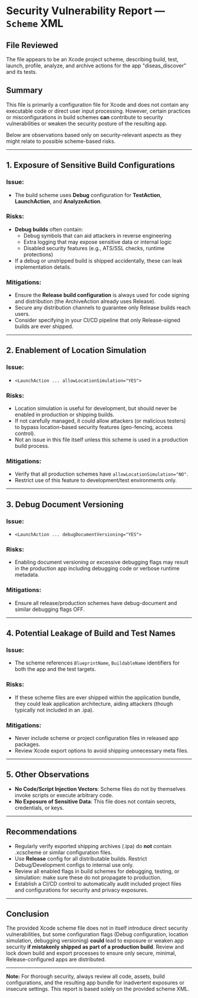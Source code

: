 # Security Vulnerability Report — `Scheme` XML

## File Reviewed

The file appears to be an Xcode project scheme, describing build, test, launch, profile, analyze, and archive actions for the app "diseas_discover" and its tests.

## Summary

This file is primarily a configuration file for Xcode and does not contain any executable code or direct user input processing. However, certain practices or misconfigurations in build schemes **can** contribute to security vulnerabilities or weaken the security posture of the resulting app.

Below are observations based only on security-relevant aspects as they might relate to possible scheme-based risks.

---

## 1. **Exposure of Sensitive Build Configurations**

### Issue:
- The build scheme uses **Debug** configuration for **TestAction**, **LaunchAction**, and **AnalyzeAction**.

### Risks:
- **Debug builds** often contain:
    - Debug symbols that can aid attackers in reverse engineering
    - Extra logging that may expose sensitive data or internal logic
    - Disabled security features (e.g., ATS/SSL checks, runtime protections)
- If a debug or unstripped build is shipped accidentally, these can leak implementation details.

### Mitigations:
- Ensure the **Release build configuration** is always used for code signing and distribution (the ArchiveAction already uses Release).
- Secure any distribution channels to guarantee only Release builds reach users.
- Consider specifying in your CI/CD pipeline that only Release-signed builds are ever shipped.

---

## 2. **Enablement of Location Simulation**

### Issue:
- `<LaunchAction ... allowLocationSimulation="YES">`

### Risks:
- Location simulation is useful for development, but should never be enabled in production or shipping builds.
- If not carefully managed, it could allow attackers (or malicious testers) to bypass location-based security features (geo-fencing, access control).
- Not an issue in this file itself unless this scheme is used in a production build process.

### Mitigations:
- Verify that all production schemes have `allowLocationSimulation="NO"`.
- Restrict use of this feature to development/test environments only.

---

## 3. **Debug Document Versioning**

### Issue:
- `<LaunchAction ... debugDocumentVersioning="YES">`

### Risks:
- Enabling document versioning or excessive debugging flags may result in the production app including debugging code or verbose runtime metadata.

### Mitigations:
- Ensure all release/production schemes have debug-document and similar debugging flags OFF.

---

## 4. **Potential Leakage of Build and Test Names**

### Issue:
- The scheme references `BlueprintName`, `BuildableName` identifiers for both the app and the test targets.

### Risks:
- If these scheme files are ever shipped within the application bundle, they could leak application architecture, aiding attackers (though typically not included in an .ipa).

### Mitigations:
- Never include scheme or project configuration files in released app packages.
- Review Xcode export options to avoid shipping unnecessary meta files.

---

## 5. **Other Observations**

- **No Code/Script Injection Vectors**: Scheme files do not by themselves invoke scripts or execute arbitrary code.
- **No Exposure of Sensitive Data**: This file does not contain secrets, credentials, or keys.

---

## Recommendations

- Regularly verify exported shipping archives (.ipa) do **not** contain .xcscheme or similar configuration files.
- Use **Release** config for all distributable builds. Restrict Debug/Development configs to internal use only.
- Review all enabled flags in build schemes for debugging, testing, or simulation: make sure these do not propagate to production.
- Establish a CI/CD control to automatically audit included project files and configurations for security and privacy exposures.

---

## Conclusion

The provided Xcode scheme file does not in itself introduce direct security vulnerabilities, but some configuration flags (Debug configuration, location simulation, debugging versioning) **could** lead to exposure or weaken app security **if mistakenly shipped as part of a production build**. Review and lock down build and export processes to ensure only secure, minimal, Release-configured apps are distributed.

---

**Note:** For thorough security, always review all code, assets, build configurations, and the resulting app bundle for inadvertent exposures or insecure settings. This report is based solely on the provided scheme XML.